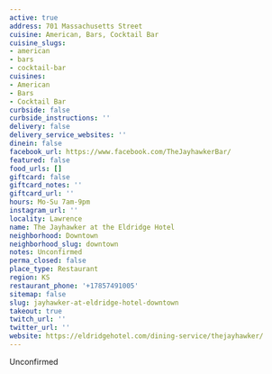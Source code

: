 ```yaml
---
active: true
address: 701 Massachusetts Street
cuisine: American, Bars, Cocktail Bar
cuisine_slugs:
- american
- bars
- cocktail-bar
cuisines:
- American
- Bars
- Cocktail Bar
curbside: false
curbside_instructions: ''
delivery: false
delivery_service_websites: ''
dinein: false
facebook_url: https://www.facebook.com/TheJayhawkerBar/
featured: false
food_urls: []
giftcard: false
giftcard_notes: ''
giftcard_url: ''
hours: Mo-Su 7am-9pm
instagram_url: ''
locality: Lawrence
name: The Jayhawker at the Eldridge Hotel
neighborhood: Downtown
neighborhood_slug: downtown
notes: Unconfirmed
perma_closed: false
place_type: Restaurant
region: KS
restaurant_phone: '+17857491005'
sitemap: false
slug: jayhawker-at-eldridge-hotel-downtown
takeout: true
twitch_url: ''
twitter_url: ''
website: https://eldridgehotel.com/dining-service/thejayhawker/
---
```


Unconfirmed